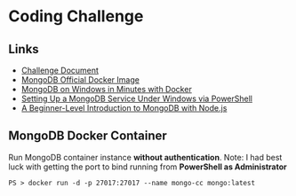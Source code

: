 # Coding Challenge

## Links
- [Challenge Document](https://docs.google.com/document/d/1d9ZM4tSd9lq7PUOjfgm6nKITpUbGcyUbB2rcA1O55Ho/edit?usp=sharing)
- [MongoDB Official Docker Image](https://hub.docker.com/_/mongo)
- [MongoDB on Windows in Minutes with Docker](https://blog.jeremylikness.com/blog/2018-12-27_mongodb-on-windows-in-minutes-with-docker/)
- [Setting Up a MongoDB Service Under Windows via PowerShell](https://studio3t.com/knowledge-base/articles/setup-mongodb-windows-powershell/)
- [A Beginner-Level Introduction to MongoDB with Node.js](https://stackabuse.com/a-beginner-level-introduction-to-mongodb-with-node-js)

## MongoDB Docker Container
Run MongoDB container instance **without authentication**. Note: I had best luck with getting the port to bind running from **PowerShell as Administrator**
```
PS > docker run -d -p 27017:27017 --name mongo-cc mongo:latest
```